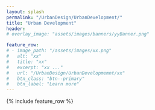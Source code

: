 ```yaml
---
layout: splash
permalink: "/UrbanDesign/UrbanDevelopment/"
title: "Urban Development"
header:
# overlay_image: "assets/images/banners/yyBanner.png"

feature_row:
# - image_path: "/assets/images/xx.png"
#   alt: "xx"
#   title: "xx"
#   excerpt: "xx ..."
#   url: "/UrbanDesign/UrbanDevelopmemnt/xx"
#   btn_class: "btn--primary"
#   btn_label: "Learn more"
---
```


{% include feature_row %}

